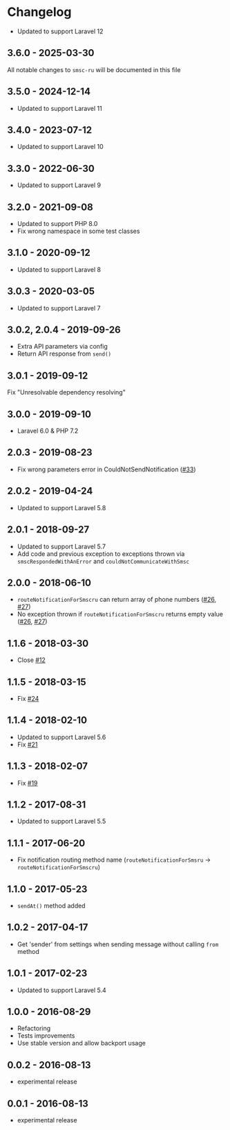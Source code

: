 # Changelog

- Updated to support Laravel 12
## 3.6.0 - 2025-03-30

All notable changes to `smsc-ru` will be documented in this file
## 3.5.0 - 2024-12-14

- Updated to support Laravel 11

## 3.4.0 - 2023-07-12

- Updated to support Laravel 10

## 3.3.0 - 2022-06-30

- Updated to support Laravel 9

## 3.2.0 - 2021-09-08

- Updated to support PHP 8.0
- Fix wrong namespace in some test classes

## 3.1.0 - 2020-09-12

- Updated to support Laravel 8

## 3.0.3 - 2020-03-05

- Updated to support Laravel 7

## 3.0.2, 2.0.4 - 2019-09-26

- Extra API parameters via config
- Return API response from `send()`

## 3.0.1 - 2019-09-12

Fix "Unresolvable dependency resolving"

## 3.0.0 - 2019-09-10

- Laravel 6.0 & PHP 7.2

## 2.0.3 - 2019-08-23

- Fix wrong parameters error in CouldNotSendNotification ([#33](https://github.com/laravel-notification-channels/smsc-ru/issues/33))

## 2.0.2 - 2019-04-24

- Updated to support Laravel 5.8

## 2.0.1 - 2018-09-27

- Updated to support Laravel 5.7
- Add code and previous exception to exceptions thrown via `smscRespondedWithAnError` and `couldNotCommunicateWithSmsc`

## 2.0.0 - 2018-06-10

- `routeNotificationForSmscru` can return array of phone numbers ([#26](https://github.com/laravel-notification-channels/smsc-ru/issues/26), [#27](https://github.com/laravel-notification-channels/smsc-ru/pull/27))
- No exception thrown if `routeNotificationForSmscru` returns empty value ([#26](https://github.com/laravel-notification-channels/smsc-ru/issues/26), [#27](https://github.com/laravel-notification-channels/smsc-ru/pull/27))

## 1.1.6 - 2018-03-30

- Close [#12](https://github.com/laravel-notification-channels/smsc-ru/issues/12)

## 1.1.5 - 2018-03-15

- Fix [#24](https://github.com/laravel-notification-channels/smsc-ru/issues/24)

## 1.1.4 - 2018-02-10

- Updated to support Laravel 5.6
- Fix [#21](https://github.com/laravel-notification-channels/smsc-ru/issues/21)

## 1.1.3 - 2018-02-07

- Fix [#19](https://github.com/laravel-notification-channels/smsc-ru/issues/19)

## 1.1.2 - 2017-08-31

- Updated to support Laravel 5.5

## 1.1.1 - 2017-06-20

- Fix notification routing method name (`routeNotificationForSmsru` → `routeNotificationForSmscru`)

## 1.1.0 - 2017-05-23

- `sendAt()` method added

## 1.0.2 - 2017-04-17

- Get 'sender' from settings when sending message without calling `from` method

## 1.0.1 - 2017-02-23

- Updated to support Laravel 5.4

## 1.0.0 - 2016-08-29

- Refactoring
- Tests improvements
- Use stable version and allow backport usage

## 0.0.2 - 2016-08-13

- experimental release

## 0.0.1 - 2016-08-13

- experimental release
